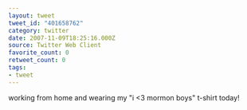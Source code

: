 ```yaml
---
layout: tweet
tweet_id: "401658762"
category: twitter
date: 2007-11-09T18:25:16.000Z
source: Twitter Web Client
favorite_count: 0
retweet_count: 0
tags:
- tweet
---
```


working from home and wearing my "i &lt;3 mormon boys" t-shirt today!
